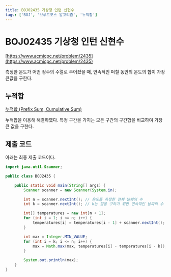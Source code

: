```yaml
---
title: BOJ02435 기상청 인턴 신현수
tags: ['BOJ', '브루트포스 알고리즘', '누적합']
---
```


# BOJ02435 기상청 인턴 신현수

[https://www.acmicpc.net/problem/2435](https://www.acmicpc.net/problem/2435)

측정한 온도가 어떤 정수의 수열로 주어졌을 때, 연속적인 며칠 동안의 온도의 합이 가장 큰값을 구한다.

## 누적합

[누적합 (Prefix Sum, Cumulative Sum)](https://hyeonic.github.io/problem-solving/algorithm/%EB%88%84%EC%A0%81%ED%95%A9.html)

누적합을 이용해 해결하였다. 특정 구간을 가지는 모든 구간의 구간합을 비교하여 가장 큰 값을 구한다.

## 제출 코드

아래는 최종 제출 코드이다.

```java
import java.util.Scanner;

public class BOJ2435 {

    public static void main(String[] args) {
        Scanner scanner = new Scanner(System.in);

        int n = scanner.nextInt(); // 온도를 측정한 전체 날짜의 수
        int k = scanner.nextInt(); // k는 합을 구하기 위한 연속적인 날짜의 수

        int[] temperatures = new int[n + 1];
        for (int i = 1; i <= n; i++) {
            temperatures[i] = temperatures[i - 1] + scanner.nextInt();
        }

        int max = Integer.MIN_VALUE;
        for (int i = k; i <= n; i++) {
            max = Math.max(max, temperatures[i] - temperatures[i - k]);
        }

        System.out.println(max);
    }
}
```

<TagLinks />